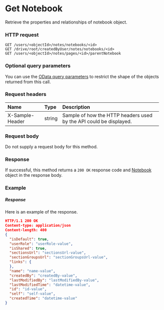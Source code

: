 # Get Notebook

Retrieve the properties and relationships of notebook object.
### HTTP request
```http
GET /users/<objectId>/notes/notebooks/<id>
GET /drive/root/createdByUser/notes/notebooks/<id>
GET /users/<objectId>/notes/pages/<id>/parentNotebook
```
### Optional query parameters
You can use the [OData query parameters](odata-optional-query-parameters.md) to restrict the shape of the objects returned from this call.
### Request headers
| Name       | Type | Description|
|:-----------|:------|:----------|
| X-Sample-Header  | string  | Sample of how the HTTP headers used by the API could be displayed.|

### Request body
Do not supply a request body for this method.
### Response
If successful, this method returns a `200 OK` response code and [Notebook](../resources/notebook.md) object in the response body.
### Example
##### Response
Here is an example of the response.
```json
HTTP/1.1 200 OK
Content-type: application/json
Content-length: 400
{
  "isDefault": true,
  "userRole": "userRole-value",
  "isShared": true,
  "sectionsUrl": "sectionsUrl-value",
  "sectionGroupsUrl": "sectionGroupsUrl-value",
  "links": {
  },
  "name": "name-value",
  "createdBy": "createdBy-value",
  "lastModifiedBy": "lastModifiedBy-value",
  "lastModifiedTime": "datetime-value",
  "id": "id-value",
  "self": "self-value",
  "createdTime": "datetime-value"
}
```

<!-- uuid: eab93cdb-8c13-4416-9ebd-19a2b1a450e5
2015-10-09 18:28:47 UTC -->